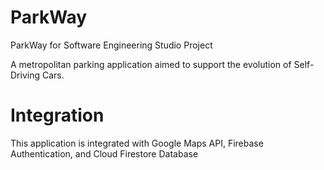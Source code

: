 # ParkWay

ParkWay for Software Engineering Studio Project

A metropolitan parking application aimed to support the evolution of Self-Driving Cars.

# Integration

This application is integrated with Google Maps API, Firebase Authentication, and Cloud Firestore Database
